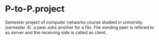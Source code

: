 # P-to-P.project
Semester project of computer networks course studied in university (semester 4).
a peer asks another for a file. File sending peer is refered to as server and the receiving side is called as client.
